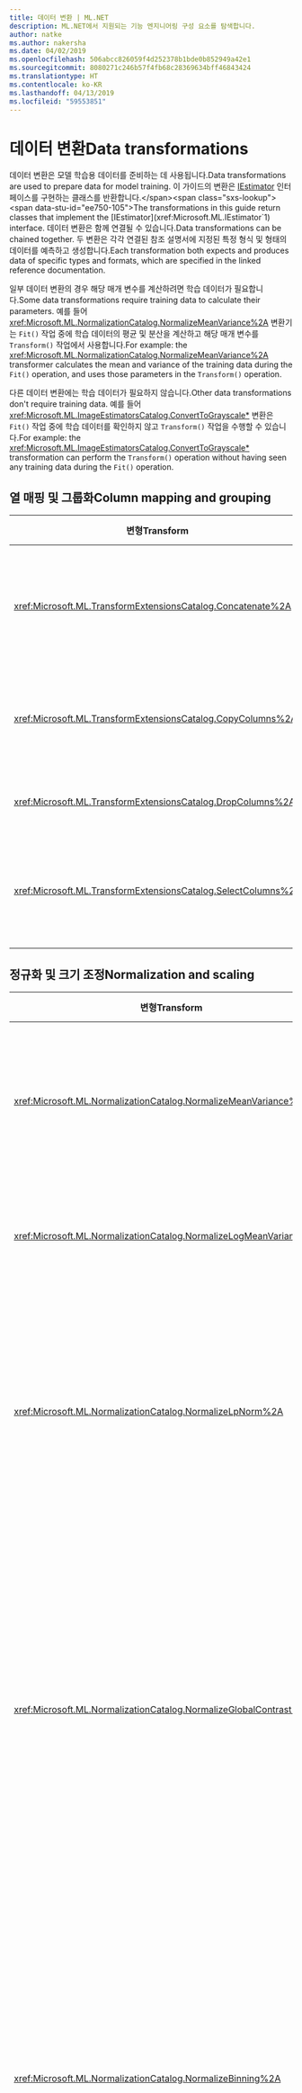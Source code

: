 ```yaml
---
title: 데이터 변환 | ML.NET
description: ML.NET에서 지원되는 기능 엔지니어링 구성 요소를 탐색합니다.
author: natke
ms.author: nakersha
ms.date: 04/02/2019
ms.openlocfilehash: 506abcc826059f4d252378b1bde0b852949a42e1
ms.sourcegitcommit: 8080271c246b57f4fb68c28369634bff46843424
ms.translationtype: HT
ms.contentlocale: ko-KR
ms.lasthandoff: 04/13/2019
ms.locfileid: "59553851"
---
```

# <a name="data-transformations"></a><span data-ttu-id="ee750-103">데이터 변환</span><span class="sxs-lookup"><span data-stu-id="ee750-103">Data transformations</span></span>

<span data-ttu-id="ee750-104">데이터 변환은 모델 학습용 데이터를 준비하는 데 사용됩니다.</span><span class="sxs-lookup"><span data-stu-id="ee750-104">Data transformations are used to prepare data for model training.</span></span> <span data-ttu-id="ee750-105">이 가이드의 변환은 [IEstimator](xref:Microsoft.ML.IEstimator`1) 인터페이스를 구현하는 클래스를 반환합니다.</span><span class="sxs-lookup"><span data-stu-id="ee750-105">The transformations in this guide return classes that implement the [IEstimator](xref:Microsoft.ML.IEstimator`1) interface.</span></span> <span data-ttu-id="ee750-106">데이터 변환은 함께 연결될 수 있습니다.</span><span class="sxs-lookup"><span data-stu-id="ee750-106">Data transformations can be chained together.</span></span> <span data-ttu-id="ee750-107">두 변환은 각각 연결된 참조 설명서에 지정된 특정 형식 및 형태의 데이터를 예측하고 생성합니다.</span><span class="sxs-lookup"><span data-stu-id="ee750-107">Each transformation both expects and produces data of specific types and formats, which are specified in the linked reference documentation.</span></span>

<span data-ttu-id="ee750-108">일부 데이터 변환의 경우 해당 매개 변수를 계산하려면 학습 데이터가 필요합니다.</span><span class="sxs-lookup"><span data-stu-id="ee750-108">Some data transformations require training data to calculate their parameters.</span></span> <span data-ttu-id="ee750-109">예를 들어 <xref:Microsoft.ML.NormalizationCatalog.NormalizeMeanVariance%2A> 변환기는 `Fit()` 작업 중에 학습 데이터의 평균 및 분산을 계산하고 해당 매개 변수를 `Transform()` 작업에서 사용합니다.</span><span class="sxs-lookup"><span data-stu-id="ee750-109">For example: the <xref:Microsoft.ML.NormalizationCatalog.NormalizeMeanVariance%2A> transformer calculates the mean and variance of the training data during the `Fit()` operation, and uses those parameters in the `Transform()` operation.</span></span> 

<span data-ttu-id="ee750-110">다른 데이터 변환에는 학습 데이터가 필요하지 않습니다.</span><span class="sxs-lookup"><span data-stu-id="ee750-110">Other data transformations don't require training data.</span></span> <span data-ttu-id="ee750-111">예를 들어 <xref:Microsoft.ML.ImageEstimatorsCatalog.ConvertToGrayscale*> 변환은 `Fit()` 작업 중에 학습 데이터를 확인하지 않고 `Transform()` 작업을 수행할 수 있습니다.</span><span class="sxs-lookup"><span data-stu-id="ee750-111">For example: the <xref:Microsoft.ML.ImageEstimatorsCatalog.ConvertToGrayscale*> transformation can perform the `Transform()` operation without having seen any training data during the `Fit()` operation.</span></span>

## <a name="column-mapping-and-grouping"></a><span data-ttu-id="ee750-112">열 매핑 및 그룹화</span><span class="sxs-lookup"><span data-stu-id="ee750-112">Column mapping and grouping</span></span>

| <span data-ttu-id="ee750-113">변형</span><span class="sxs-lookup"><span data-stu-id="ee750-113">Transform</span></span> | <span data-ttu-id="ee750-114">정의</span><span class="sxs-lookup"><span data-stu-id="ee750-114">Definition</span></span> |
| --- | --- |
| <xref:Microsoft.ML.TransformExtensionsCatalog.Concatenate%2A> | <span data-ttu-id="ee750-115">새 출력 열에 하나 이상의 입력 열 연결</span><span class="sxs-lookup"><span data-stu-id="ee750-115">Concatenate one or more input columns into a new output column</span></span> |
| <xref:Microsoft.ML.TransformExtensionsCatalog.CopyColumns%2A> | <span data-ttu-id="ee750-116">하나 이상의 입력 열 복사 및 이름 바꾸기</span><span class="sxs-lookup"><span data-stu-id="ee750-116">Copy and rename one or more input columns</span></span> |
| <xref:Microsoft.ML.TransformExtensionsCatalog.DropColumns%2A> | <span data-ttu-id="ee750-117">하나 이상의 입력 열 삭제</span><span class="sxs-lookup"><span data-stu-id="ee750-117">Drop one or more input columns</span></span> |
| <xref:Microsoft.ML.TransformExtensionsCatalog.SelectColumns%2A> | <span data-ttu-id="ee750-118">입력 데이터에서 유지할 하나 이상의 열 선택</span><span class="sxs-lookup"><span data-stu-id="ee750-118">Select one or more columns to keep from the input data</span></span> |

## <a name="normalization-and-scaling"></a><span data-ttu-id="ee750-119">정규화 및 크기 조정</span><span class="sxs-lookup"><span data-stu-id="ee750-119">Normalization and scaling</span></span>

| <span data-ttu-id="ee750-120">변형</span><span class="sxs-lookup"><span data-stu-id="ee750-120">Transform</span></span> | <span data-ttu-id="ee750-121">정의</span><span class="sxs-lookup"><span data-stu-id="ee750-121">Definition</span></span> |
| --- | --- |
| <xref:Microsoft.ML.NormalizationCatalog.NormalizeMeanVariance%2A> | <span data-ttu-id="ee750-122">학습 데이터의 평균을 빼고 학습 데이터의 차이로 나누기</span><span class="sxs-lookup"><span data-stu-id="ee750-122">Subtract the mean (of the training data) and divide by the variance (of the training data)</span></span> |
| <xref:Microsoft.ML.NormalizationCatalog.NormalizeLogMeanVariance%2A> | <span data-ttu-id="ee750-123">학습 데이터의 로그를 기반으로 정규화</span><span class="sxs-lookup"><span data-stu-id="ee750-123">Normalize based on the logarithm of the training data</span></span> |
| <xref:Microsoft.ML.NormalizationCatalog.NormalizeLpNorm%2A> | <span data-ttu-id="ee750-124">[lp-norm](https://en.wikipedia.org/wiki/Lp_space#The_p-norm_in_finite_dimensions)으로 입력 벡터 크기 조정. 여기서 p는 1, 2 또는 무한대입니다.</span><span class="sxs-lookup"><span data-stu-id="ee750-124">Scale input vectors by their [lp-norm](https://en.wikipedia.org/wiki/Lp_space#The_p-norm_in_finite_dimensions), where p is 1, 2 or infinity.</span></span> <span data-ttu-id="ee750-125">기본값 l2(유클리드 거리)로 설정</span><span class="sxs-lookup"><span data-stu-id="ee750-125">Defaults to the l2 (Euclidean distance) norm</span></span> |
| <xref:Microsoft.ML.NormalizationCatalog.NormalizeGlobalContrast%2A> | <span data-ttu-id="ee750-126">행 데이터의 평균을 빼서 행에 있는 각 값의 크기를 조정하고, 표준 편차 또는 l2-norm(행 데이터)으로 나누고, 구성 가능한 배율(기본값 2) 곱하기</span><span class="sxs-lookup"><span data-stu-id="ee750-126">Scale each value in a row by subtracting the mean of the row data and divide by either the standard deviation or l2-norm (of the row data), and multiply by a configurable scale factor (default 2)</span></span> |
| <xref:Microsoft.ML.NormalizationCatalog.NormalizeBinning%2A> | <span data-ttu-id="ee750-127">bin 인덱스에 입력 값을 할당하고 bin 수로 나누어 0과 1 사이 float 값을 생성합니다.</span><span class="sxs-lookup"><span data-stu-id="ee750-127">Assign the input value to a bin index and divide by the number of bins to produce a float value between 0 and 1.</span></span> <span data-ttu-id="ee750-128">bin 경계는 여러 bin에 학습 데이터를 균등하게 분배하도록 계산됨</span><span class="sxs-lookup"><span data-stu-id="ee750-128">The bin boundaries are calculated to evenly distribute the training data across bins</span></span> |
| <xref:Microsoft.ML.NormalizationCatalog.NormalizeSupervisedBinning%2A> | <span data-ttu-id="ee750-129">레이블 열에 대한 상관 관계에 따라 bin에 입력 값 할당</span><span class="sxs-lookup"><span data-stu-id="ee750-129">Assign the input value to a bin based on its correlation with label column</span></span> |
| <xref:Microsoft.ML.NormalizationCatalog.NormalizeMinMax%2A> | <span data-ttu-id="ee750-130">학습 데이터에서 최솟값과 최댓값의 차이로 입력 크기 조정</span><span class="sxs-lookup"><span data-stu-id="ee750-130">Scale the input by the difference between the minimum and maximum values in the training data</span></span> |

## <a name="conversions-between-data-types"></a><span data-ttu-id="ee750-131">데이터 형식 간 변환</span><span class="sxs-lookup"><span data-stu-id="ee750-131">Conversions between data types</span></span>

| <span data-ttu-id="ee750-132">변형</span><span class="sxs-lookup"><span data-stu-id="ee750-132">Transform</span></span> | <span data-ttu-id="ee750-133">정의</span><span class="sxs-lookup"><span data-stu-id="ee750-133">Definition</span></span> |
| --- | --- |
| <xref:Microsoft.ML.ConversionsExtensionsCatalog.ConvertType%2A> | <span data-ttu-id="ee750-134">입력 열 형식을 새 형식으로 변환</span><span class="sxs-lookup"><span data-stu-id="ee750-134">Convert the type of an input column to a new type</span></span> |
| <xref:Microsoft.ML.ConversionsExtensionsCatalog.MapValue*> | <span data-ttu-id="ee750-135">제공된 매핑 사전을 기반으로 키(범주)에 값 매핑</span><span class="sxs-lookup"><span data-stu-id="ee750-135">Map values to keys (categories) based on the supplied dictionary of mappings</span></span> |
| <xref:Microsoft.ML.ConversionsExtensionsCatalog.MapValueToKey*> | <span data-ttu-id="ee750-136">입력 데이터에서 매핑을 만들어 키(범주)에 값 매핑</span><span class="sxs-lookup"><span data-stu-id="ee750-136">Map values to keys (categories) by creating the mapping from the input data</span></span> |
| <xref:Microsoft.ML.ConversionsExtensionsCatalog.MapKeyToValue*> | <span data-ttu-id="ee750-137">키를 다시 원래 값으로 변환</span><span class="sxs-lookup"><span data-stu-id="ee750-137">Convert keys back to their original values</span></span> |
| <xref:Microsoft.ML.ConversionsExtensionsCatalog.MapKeyToVector*> | <span data-ttu-id="ee750-138">키를 다시 원래 값의 벡터로 변환</span><span class="sxs-lookup"><span data-stu-id="ee750-138">Convert keys back to vectors of original values</span></span> |
| <xref:Microsoft.ML.ConversionsCatalog.MapKeyToBinaryVector*> | <span data-ttu-id="ee750-139">키를 다시 원래 값의 이진 벡터로 변환</span><span class="sxs-lookup"><span data-stu-id="ee750-139">Convert keys back to a binary vector of original values</span></span> |
| <xref:Microsoft.ML.ConversionsExtensionsCatalog.Hash*> | <span data-ttu-id="ee750-140">입력 열에서 값 해시</span><span class="sxs-lookup"><span data-stu-id="ee750-140">Hash the value in the input column</span></span> |

## <a name="text-transformations"></a><span data-ttu-id="ee750-141">텍스트 변환</span><span class="sxs-lookup"><span data-stu-id="ee750-141">Text transformations</span></span>

| <span data-ttu-id="ee750-142">변형</span><span class="sxs-lookup"><span data-stu-id="ee750-142">Transform</span></span> | <span data-ttu-id="ee750-143">정의</span><span class="sxs-lookup"><span data-stu-id="ee750-143">Definition</span></span> |
| --- | --- |
| <xref:Microsoft.ML.TextCatalog.FeaturizeText*> | <span data-ttu-id="ee750-144">텍스트 열을 정규화된 ngrams 및 char-grams 수의 float 배열로 변환</span><span class="sxs-lookup"><span data-stu-id="ee750-144">Transform a text column into a float array of normalized ngrams and char-grams counts</span></span> | 
| <xref:Microsoft.ML.TextCatalog.TokenizeIntoWords*> | <span data-ttu-id="ee750-145">하나 이상의 텍스트 열을 개별 단어로 분할</span><span class="sxs-lookup"><span data-stu-id="ee750-145">Split one or more text columns into individual words</span></span> |
| <xref:Microsoft.ML.TextCatalog.TokenizeIntoCharactersAsKeys*> | <span data-ttu-id="ee750-146">토픽 세트에서 하나 이상의 텍스트 열을 개별 문자 float로 분할</span><span class="sxs-lookup"><span data-stu-id="ee750-146">Split one or more text columns into individual characters floats over a set of topics</span></span> |
| <xref:Microsoft.ML.TextCatalog.NormalizeText*> | <span data-ttu-id="ee750-147">대/소문자 변경, 분음 부호, 문장 부호 및 숫자 제거</span><span class="sxs-lookup"><span data-stu-id="ee750-147">Change case, remove diacritical marks, punctuation marks and numbers</span></span> |
| <xref:Microsoft.ML.TextCatalog.ProduceNgrams*> | <span data-ttu-id="ee750-148">텍스트 열을 ngrams 개수 모음(연속 단어의 시퀀스)으로 변환</span><span class="sxs-lookup"><span data-stu-id="ee750-148">Transform text column into a bag of counts of ngrams (sequences of consecutive words)</span></span>|
| <xref:Microsoft.ML.TextCatalog.ProduceWordBags*> | <span data-ttu-id="ee750-149">텍스트 열을 ngrams 벡터 개수 모음으로 변환</span><span class="sxs-lookup"><span data-stu-id="ee750-149">Transform text column into a bag of counts of ngrams vector</span></span> |
| <xref:Microsoft.ML.TextCatalog.ProduceHashedNgrams*> | <span data-ttu-id="ee750-150">텍스트 열을 해시된 ngram 개수 벡터로 변환</span><span class="sxs-lookup"><span data-stu-id="ee750-150">Transform text column into a vector of hashed ngram counts</span></span> |
| <xref:Microsoft.ML.TextCatalog.ProduceHashedWordBags*> | <span data-ttu-id="ee750-151">텍스트 열을 해시된 ngram 개수 모음으로 변환</span><span class="sxs-lookup"><span data-stu-id="ee750-151">Transform text column into a bag of hashed ngram counts</span></span> |
| <xref:Microsoft.ML.TextCatalog.RemoveDefaultStopWords*>  | <span data-ttu-id="ee750-152">입력 열에서 지정된 언어의 기본 중지 단어 제거</span><span class="sxs-lookup"><span data-stu-id="ee750-152">Remove default stop words for the specified language from input columns</span></span> |
| <xref:Microsoft.ML.TextCatalog.RemoveStopWords*> | <span data-ttu-id="ee750-153">입력 열에서 지정된 중지 단어 제거</span><span class="sxs-lookup"><span data-stu-id="ee750-153">Removes specified stop words from input columns</span></span> |
| <xref:Microsoft.ML.TextCatalog.LatentDirichletAllocation*> | <span data-ttu-id="ee750-154">토픽 세트에서 문서(float 벡터로 표시됨)를 float 벡터로 변환</span><span class="sxs-lookup"><span data-stu-id="ee750-154">Transform a document (represented as a vector of floats) into a vector of floats over a set of topics</span></span> |
| <xref:Microsoft.ML.TextCatalog.ApplyWordEmbedding*> | <span data-ttu-id="ee750-155">미리 학습된 모델을 사용하여 텍스트 토큰의 벡터를 문장 벡터로 변환</span><span class="sxs-lookup"><span data-stu-id="ee750-155">Convert vectors of text tokens into sentence vectors using a pre-trained model</span></span> |

## <a name="image-transformations"></a><span data-ttu-id="ee750-156">이미지 변환</span><span class="sxs-lookup"><span data-stu-id="ee750-156">Image transformations</span></span>

| <span data-ttu-id="ee750-157">변형</span><span class="sxs-lookup"><span data-stu-id="ee750-157">Transform</span></span> | <span data-ttu-id="ee750-158">정의</span><span class="sxs-lookup"><span data-stu-id="ee750-158">Definition</span></span> |
| --- | --- |
| <xref:Microsoft.ML.ImageEstimatorsCatalog.ConvertToGrayscale*> | <span data-ttu-id="ee750-159">이미지를 회색조로 변환</span><span class="sxs-lookup"><span data-stu-id="ee750-159">Convert an image to grayscale</span></span> |
| <xref:Microsoft.ML.ImageEstimatorsCatalog.ConvertToImage*> | <span data-ttu-id="ee750-160">픽셀의 벡터를 <xref:Microsoft.ML.Transforms.Image.ImageDataViewType>으로 변환</span><span class="sxs-lookup"><span data-stu-id="ee750-160">Convert a vector of pixels to <xref:Microsoft.ML.Transforms.Image.ImageDataViewType></span></span> |
| <xref:Microsoft.ML.ImageEstimatorsCatalog.ExtractPixels*> | <span data-ttu-id="ee750-161">입력 이미지의 벡터를 숫자의 벡터로 변환</span><span class="sxs-lookup"><span data-stu-id="ee750-161">Convert pixels from input image into a vector of numbers</span></span> |
| <xref:Microsoft.ML.ImageEstimatorsCatalog.LoadImages*> | <span data-ttu-id="ee750-162">폴더에서 메모리로 이미지 로드</span><span class="sxs-lookup"><span data-stu-id="ee750-162">Load images from a folder into memory</span></span> |
| <xref:Microsoft.ML.ImageEstimatorsCatalog.ResizeImages*> | <span data-ttu-id="ee750-163">이미지 크기 조정</span><span class="sxs-lookup"><span data-stu-id="ee750-163">Resize images</span></span> |

## <a name="categorical-data-transformations"></a><span data-ttu-id="ee750-164">범주별 데이터 변환</span><span class="sxs-lookup"><span data-stu-id="ee750-164">Categorical data transformations</span></span>

| <span data-ttu-id="ee750-165">변형</span><span class="sxs-lookup"><span data-stu-id="ee750-165">Transform</span></span> | <span data-ttu-id="ee750-166">정의</span><span class="sxs-lookup"><span data-stu-id="ee750-166">Definition</span></span> |
| --- | --- |
| <xref:Microsoft.ML.CategoricalCatalog.OneHotEncoding*> | <span data-ttu-id="ee750-167">하나 이상의 텍스트 열을 [원 핫(one-hot)](https://en.wikipedia.org/wiki/One-hot) 인코딩된 벡터로 변환</span><span class="sxs-lookup"><span data-stu-id="ee750-167">Convert one or more text columns into [one-hot](https://en.wikipedia.org/wiki/One-hot) encoded vectors</span></span> |
| <xref:Microsoft.ML.CategoricalCatalog.OneHotHashEncoding*> | <span data-ttu-id="ee750-168">하나 이상의 텍스트 열을 해시 기반 원 핫(one-hot) 인코딩된 벡터로 변환</span><span class="sxs-lookup"><span data-stu-id="ee750-168">Convert one more text columns into hash-based one-hot encoded vectors</span></span> |

## <a name="missing-values"></a><span data-ttu-id="ee750-169">누락 값</span><span class="sxs-lookup"><span data-stu-id="ee750-169">Missing values</span></span>

| <span data-ttu-id="ee750-170">변형</span><span class="sxs-lookup"><span data-stu-id="ee750-170">Transform</span></span> | <span data-ttu-id="ee750-171">정의</span><span class="sxs-lookup"><span data-stu-id="ee750-171">Definition</span></span> |
| --- | --- |
| <xref:Microsoft.ML.ExtensionsCatalog.IndicateMissingValues*> | <span data-ttu-id="ee750-172">새 부울 출력 열 만들기. 이 열의 값은 입력 열의 값이 누락된 경우 true입니다.</span><span class="sxs-lookup"><span data-stu-id="ee750-172">Create a new boolean output column, the value of which is true when the value in the input column is missing</span></span> |
| <xref:Microsoft.ML.ExtensionsCatalog.ReplaceMissingValues*> | <span data-ttu-id="ee750-173">새 출력 열 만들기. 이 열의 값은 입력 열에 값이 없는 경우 기본값으로 설정되고, 이외의 경우에는 해당 값으로 설정됩니다.</span><span class="sxs-lookup"><span data-stu-id="ee750-173">Create a new output column, the value of which is set to a default value if the value is missing from the input column, and the input value otherwise</span></span> |

## <a name="feature-selection"></a><span data-ttu-id="ee750-174">기능 선택</span><span class="sxs-lookup"><span data-stu-id="ee750-174">Feature selection</span></span>

| <span data-ttu-id="ee750-175">변형</span><span class="sxs-lookup"><span data-stu-id="ee750-175">Transform</span></span> | <span data-ttu-id="ee750-176">정의</span><span class="sxs-lookup"><span data-stu-id="ee750-176">Definition</span></span> |
| --- | --- |
| <xref:Microsoft.ML.FeatureSelectionCatalog.SelectFeaturesBasedOnCount*> | <span data-ttu-id="ee750-177">기본값이 아닌 값이 임계값보다 큰 기능 선택</span><span class="sxs-lookup"><span data-stu-id="ee750-177">Select features whose non-default values are greater than a threshold</span></span> |
| <xref:Microsoft.ML.FeatureSelectionCatalog.SelectFeaturesBasedOnMutualInformation*> | <span data-ttu-id="ee750-178">레이블 열의 데이터가 종속성이 가장 높은 기능 선택</span><span class="sxs-lookup"><span data-stu-id="ee750-178">Select the features on which the data in the label column is most dependent</span></span> |

## <a name="custom-transformations"></a><span data-ttu-id="ee750-179">사용자 지정 변환</span><span class="sxs-lookup"><span data-stu-id="ee750-179">Custom transformations</span></span>

| <span data-ttu-id="ee750-180">변형</span><span class="sxs-lookup"><span data-stu-id="ee750-180">Transform</span></span> | <span data-ttu-id="ee750-181">정의</span><span class="sxs-lookup"><span data-stu-id="ee750-181">Definition</span></span> |
| --- | --- |
| <xref:Microsoft.ML.CustomMappingCatalog.CustomMapping*> | <span data-ttu-id="ee750-182">사용자 정의 매핑을 사용하여 기존 열을 새 열로 변환</span><span class="sxs-lookup"><span data-stu-id="ee750-182">Transform existing columns onto new ones with a user-defined mapping</span></span> |
